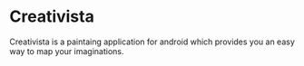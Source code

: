 # Creativista
Creativista is a paintaing application for android which provides you an easy way to map your imaginations.

